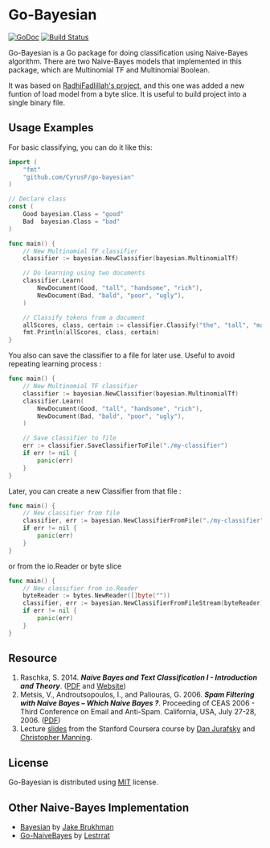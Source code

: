 # Go-Bayesian

[![GoDoc](https://godoc.org/github.com/RadhiFadlillah/go-bayesian?status.png)](https://godoc.org/github.com/RadhiFadlillah/go-bayesian) [![Build Status](https://travis-ci.org/RadhiFadlillah/go-bayesian.svg?branch=master)](https://travis-ci.org/RadhiFadlillah/go-bayesian)

Go-Bayesian is a Go package for doing classification using Naive-Bayes algorithm. There are two Naive-Bayes models that implemented in this package, which are Multinomial TF and Multinomial Boolean.

It was based on [RadhiFadlillah's project](github.com/RadhiFadlillah/go-bayesian), and this one was added a new funtion of load model from a byte slice. It is useful to build project into a single binary file.

## Usage Examples

For basic classifying, you can do it like this:

```go
import (
	"fmt"
	"github.com/CyrusF/go-bayesian"
)

// Declare class
const (
	Good bayesian.Class = "good"
	Bad  bayesian.Class = "bad"
)

func main() {
	// New Multinomial TF classifier
	classifier := bayesian.NewClassifier(bayesian.MultinomialTf)

	// Do learning using two documents
	classifier.Learn(
		NewDocument(Good, "tall", "handsome", "rich"),
		NewDocument(Bad, "bald", "poor", "ugly"),
	)

	// Classify tokens from a document
	allScores, class, certain := classifier.Classify("the", "tall", "man")
	fmt.Println(allScores, class, certain)
}
```

You also can save the classifier to a file for later use. Useful to avoid repeating learning process :

```go
func main() {
	// New Multinomial TF classifier
	classifier := bayesian.NewClassifier(bayesian.MultinomialTf)
	classifier.Learn(
		NewDocument(Good, "tall", "handsome", "rich"),
		NewDocument(Bad, "bald", "poor", "ugly"),
	)

	// Save classifier to file
	err := classifier.SaveClassifierToFile("./my-classifier")
	if err != nil {
		panic(err)
	}
}
```

Later, you can create a new Classifier from that file :

```go
func main() {
	// New classifier from file
	classifier, err := bayesian.NewClassifierFromFile("./my-classifier")
	if err != nil {
		panic(err)
	}
}
```

or from the io.Reader or byte slice

```go
func main() {
	// New classifier from io.Reader
	byteReader := bytes.NewReader([]byte(""))
	classifier, err := bayesian.NewClassifierFromFileStream(byteReader)
	if err != nil {
		panic(err)
	}
}
```

## Resource

1. Raschka, S. 2014. ___Naive Bayes and Text Classification I - Introduction and Theory___. ([PDF](https://arxiv.org/abs/1410.5329v3) and [Website](http://sebastianraschka.com/Articles/2014_naive_bayes_1.html#3_3_multivariate))
2. Metsis, V.,  Androutsopoulos, I., and Paliouras, G. 2006. ___Spam Filtering with Naive Bayes – Which Naive Bayes ?___. Proceeding of CEAS 2006 - Third Conference on Email and Anti-Spam. California, USA, July 27-28, 2006. ([PDF](http://nlp.cs.aueb.gr/pubs/ceas2006_paper.pdf))
3. Lecture [slides](https://web.stanford.edu/~jurafsky/NLPCourseraSlides.html) from the Stanford Coursera course by [Dan Jurafsky](http://web.stanford.edu/~jurafsky/) and [Christopher Manning](http://nlp.stanford.edu/manning/).

## License

Go-Bayesian is distributed using [MIT](http://choosealicense.com/licenses/mit/) license.

## Other Naive-Bayes Implementation

- [Bayesian](https://github.com/jbrukh/bayesian) by [Jake Brukhman](https://github.com/jbrukh)
- [Go-NaiveBayes](https://github.com/lestrrat/go-naivebayes) by [Lestrrat](https://github.com/lestrrat)

